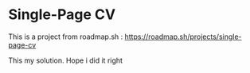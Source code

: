 # Single-Page CV

This is a project from roadmap.sh : https://roadmap.sh/projects/single-page-cv

This my solution.
Hope i did it right
